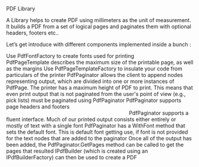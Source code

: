 PDF Library

A Library helps to create PDF using millimeters as the unit of measurement. It builds a PDF from a set of logical pages and paginates them with optional headers, footers etc..

Let’s get introduce with different components implemented inside a bunch :

Use PdfFontFactory to create fonts used for printing
PdfPageTemplate describes the maximum size of the printable page, as well as the margins
Use PdfPageTemplateFactory to insulate your code from particulars of the printer
PdfPaginator allows the client to append nodes representing output, which are divided into one or more instances of PdfPage. The printer has a maximum height of PDF to print. This means that even print output that is not paginated from the user's point of view (e.g., pick lists) must be paginated using PdfPaginator
PdfPaginator supports page headers and footers                                                                                                                                                                       
PdfPaginator supports a fluent interface. Much of our printed output consists either entirely or mostly of text with a single font
PdfPaginator has a WithFont method that sets the default font. This is default font getting use, if font is not provided for the text nodes that are added to the paginator
Once all of the output has been added, the PdfPaginator.GetPages method can be called to get the pages that resulted
IPdfBuilder (which is created using an IPdfBuilderFactory) can then be used to create a PDF

